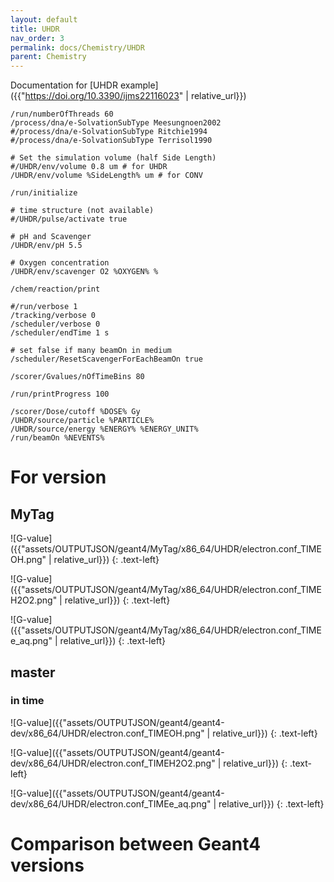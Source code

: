 ```yaml
---
layout: default
title: UHDR
nav_order: 3
permalink: docs/Chemistry/UHDR
parent: Chemistry
---
```


Documentation for [UHDR example]({{"https://doi.org/10.3390/ijms22116023" | relative_url}})

```
/run/numberOfThreads 60
/process/dna/e-SolvationSubType Meesungnoen2002
#/process/dna/e-SolvationSubType Ritchie1994
#/process/dna/e-SolvationSubType Terrisol1990

# Set the simulation volume (half Side Length)
#/UHDR/env/volume 0.8 um # for UHDR
/UHDR/env/volume %SideLength% um # for CONV

/run/initialize

# time structure (not available)
#/UHDR/pulse/activate true

# pH and Scavenger
/UHDR/env/pH 5.5

# Oxygen concentration
/UHDR/env/scavenger O2 %OXYGEN% %

/chem/reaction/print

#/run/verbose 1
/tracking/verbose 0
/scheduler/verbose 0
/scheduler/endTime 1 s

# set false if many beamOn in medium
/scheduler/ResetScavengerForEachBeamOn true

/scorer/Gvalues/nOfTimeBins 80

/run/printProgress 100

/scorer/Dose/cutoff %DOSE% Gy
/UHDR/source/particle %PARTICLE%
/UHDR/source/energy %ENERGY% %ENERGY_UNIT%
/run/beamOn %NEVENTS%

```



# For version
## MyTag
![G-value]({{"assets/OUTPUTJSON/geant4/MyTag/x86_64/UHDR/electron.conf_TIMEOH.png" | relative_url}})
{: .text-left}

![G-value]({{"assets/OUTPUTJSON/geant4/MyTag/x86_64/UHDR/electron.conf_TIMEH2O2.png" | relative_url}})
{: .text-left}

![G-value]({{"assets/OUTPUTJSON/geant4/MyTag/x86_64/UHDR/electron.conf_TIMEe_aq.png" | relative_url}})
{: .text-left}

## master

### in time
![G-value]({{"assets/OUTPUTJSON/geant4/geant4-dev/x86_64/UHDR/electron.conf_TIMEOH.png" | relative_url}})
{: .text-left}

![G-value]({{"assets/OUTPUTJSON/geant4/geant4-dev/x86_64/UHDR/electron.conf_TIMEH2O2.png" | relative_url}})
{: .text-left}

![G-value]({{"assets/OUTPUTJSON/geant4/geant4-dev/x86_64/UHDR/electron.conf_TIMEe_aq.png" | relative_url}})
{: .text-left}


# Comparison between Geant4 versions
